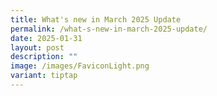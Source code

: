 ```yaml
---
title: What's new in March 2025 Update
permalink: /what-s-new-in-march-2025-update/
date: 2025-01-31
layout: post
description: ""
image: /images/FaviconLight.png
variant: tiptap
---
```

